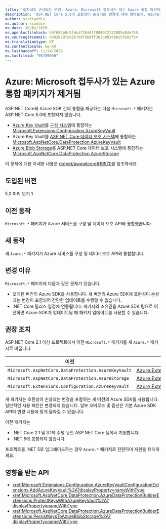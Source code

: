 ```yaml
---
title: '호환성이 손상되는 변경: Azure: Microsoft 접두사가 있는 Azure 통합 패키지가 제거됨'
description: 'ASP.NET Core 5.0의 호환성이 손상되는 변경에 대해 알아보기. Azure: Microsoft 접두사가 있는 Azure 통합 패키지가 제거됨'
author: scottaddie
ms.author: scaddie
ms.date: 10/01/2020
ms.openlocfilehash: b9f685b8c9fdcd73044f78840f2732809a0de710
ms.sourcegitcommit: d8020797a6657d0fbbdff362b80300815f682f94
ms.translationtype: HT
ms.contentlocale: ko-KR
ms.lasthandoff: 11/24/2020
ms.locfileid: "95759990"
---
```

# <a name="azure-microsoft-prefixed-azure-integration-packages-removed"></a>Azure: Microsoft 접두사가 있는 Azure 통합 패키지가 제거됨

ASP.NET Core와 Azure SDK 간의 통합을 제공하는 다음 `Microsoft.*` 패키지는 ASP.NET Core 5.0에 포함되지 않습니다.

* [Azure Key Vault](/azure/key-vault/)를 [구성 시스템](/aspnet/core/fundamentals/configuration/)에 통합하는 [Microsoft.Extensions.Configuration.AzureKeyVault](https://www.nuget.org/packages/Microsoft.Extensions.Configuration.AzureKeyVault/)
* Azure Key Vault를 [ASP.NET Core 데이터 보호 시스템](/aspnet/core/security/data-protection/introduction)에 통합하는 [Microsoft.AspNetCore.DataProtection.AzureKeyVault](https://www.nuget.org/packages/Microsoft.AspNetCore.DataProtection.AzureKeyVault/)
* [Azure Blob Storage](/azure/storage/blobs/)를 ASP.NET Core 데이터 보호 시스템에 통합하는 [Microsoft.AspNetCore.DataProtection.AzureStorage](https://www.nuget.org/packages/Microsoft.AspNetCore.DataProtection.AzureStorage/)

이 문제에 대한 자세한 내용은 [dotnet/aspnetcore#19570](https://github.com/dotnet/aspnetcore/issues/19570)을 참조하세요.

## <a name="version-introduced"></a>도입된 버전

5.0 미리 보기 1

## <a name="old-behavior"></a>이전 동작

`Microsoft.*` 패키지가 Azure 서비스를 구성 및 데이터 보호 API와 통합했습니다.

## <a name="new-behavior"></a>새 동작

새 `Azure.*` 패키지가 Azure 서비스를 구성 및 데이터 보호 API와 통합합니다.

## <a name="reason-for-change"></a>변경 이유

`Microsoft.*` 패키지에 다음과 같은 문제가 있습니다.

* 오래된 버전의 Azure SDK를 사용합니다. 새 버전의 Azure SDK에 호환성이 손상되는 변경이 포함되어 간단한 업데이트를 수행할 수 없습니다.
* .NET Core 릴리스 일정에 연동됩니다. 패키지의 소유권을 Azure SDK 팀으로 이전하면 Azure SDK가 업데이트될 때 패키지 업데이트를 사용할 수 있습니다.

## <a name="recommended-action"></a>권장 조치

ASP.NET Core 2.1 이상 프로젝트에서 이전 `Microsoft.*` 패키지를 새 `Azure.*` 패키지로 바꿉니다.

| 이전 | 단추를 사용하여 새 |
|--|--|
| `Microsoft.AspNetCore.DataProtection.AzureKeyVault` | [Azure.Extensions.AspNetCore.DataProtection.Keys](https://www.nuget.org/packages/Azure.Extensions.AspNetCore.DataProtection.Keys) |
| `Microsoft.AspNetCore.DataProtection.AzureStorage` | [Azure.Extensions.AspNetCore.DataProtection.Blobs](https://www.nuget.org/packages/Azure.Extensions.AspNetCore.DataProtection.Blobs) |
| `Microsoft.Extensions.Configuration.AzureKeyVault` | [Azure.Extensions.AspNetCore.Configuration.Secrets](https://www.nuget.org/packages/Azure.Extensions.AspNetCore.Configuration.Secrets) |

새 패키지는 호환성이 손상되는 변경을 포함하는 새 버전의 Azure SDK를 사용합니다. 일반적인 사용 패턴은 변경되지 않습니다. 일부 오버로드 및 옵션은 기본 Azure SDK API의 변경 내용에 맞게 달라질 수 있습니다.

이전 패키지는

* .NET Core 2.1 및 3.1의 수명 동안 ASP.NET Core 팀에서 지원합니다.
* .NET 5에 포함되지 않습니다.

프로젝트를 .NET 5로 업그레이드하는 경우 `Azure.*` 패키지로 전환하여 지원을 유지하세요.

## <a name="affected-apis"></a>영향을 받는 API

- <xref:Microsoft.Extensions.Configuration.AzureKeyVaultConfigurationExtensions.AddAzureKeyVault%2A?displayProperty=nameWithType>
- <xref:Microsoft.AspNetCore.DataProtection.AzureDataProtectionBuilderExtensions.ProtectKeysWithAzureKeyVault%2A?displayProperty=nameWithType>
- <xref:Microsoft.AspNetCore.DataProtection.AzureDataProtectionBuilderExtensions.PersistKeysToAzureBlobStorage%2A?displayProperty=nameWithType>

<!--

### Category

ASP.NET Core

### Affected APIs

- `Overload:Microsoft.Extensions.Configuration.AzureKeyVaultConfigurationExtensions.AddAzureKeyVault`
- `Overload:Microsoft.AspNetCore.DataProtection.AzureDataProtectionBuilderExtensions.ProtectKeysWithAzureKeyVault`
- `Overload:Microsoft.AspNetCore.DataProtection.AzureDataProtectionBuilderExtensions.PersistKeysToAzureBlobStorage`

-->
